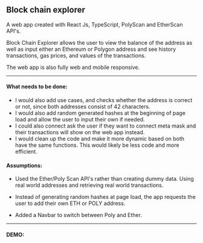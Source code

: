 ## Block chain explorer

A web app created with React Js, TypeScript, PolyScan and EtherScan API's.

Block Chain Explorer allows the user to view the balance of the address as well as input either an Ethereum or Polygon address and see history transactions, gas prices, and values of the transactions.

The web app is also fully web and mobile responsive.

---
#### What needs to be done:
- I would also add use cases, and checks whether the address is correct or not, since both addresses consist of 42 characters.
- I would also add random generated hashes at the beginning of page load and allow the user to input their own if needed.
- I could also connect ask the user if they want to connect meta mask and their transactions will show on the web app instead.
- I would clean up the code and make it more dynamic based on both have the same functions. This would likely be less code and more efficient.

#### Assumptions:
- Used the Ether/Poly Scan API's rather than creating dummy data. Using real world addresses and retrieving real world transactions.

- Instead of generating random hashes at page load, the app requests the user to add their own ETH or POLY address.

- Added a Navbar to switch between Poly and Ether.

---

#### DEMO:








